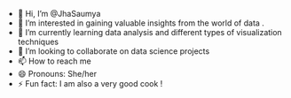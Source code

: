 - 👋 Hi, I’m @JhaSaumya
- 👀 I’m interested in gaining valuable insights from the world of data .
- 🌱 I’m currently learning data analysis and different types of visualization techniques 
- 💞️ I’m looking to collaborate on data science projects 
- 📫 How to reach me 
- 😄 Pronouns: She/her
- ⚡ Fun fact: I am also a very good cook !

<!---
JhaSaumya/JhaSaumya is a ✨ special ✨ repository because its `README.md` (this file) appears on your GitHub profile.
You can click the Preview link to take a look at your changes.
--->
